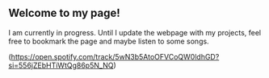 ## Welcome to my page!

I am currently in progress. Until I update the webpage with my projects, feel free to bookmark the page and maybe listen to some songs.

(https://open.spotify.com/track/5wN3b5AtoOFVCoQW0ldhGD?si=556jZEbHTiWtQg86p5N_NQ)


